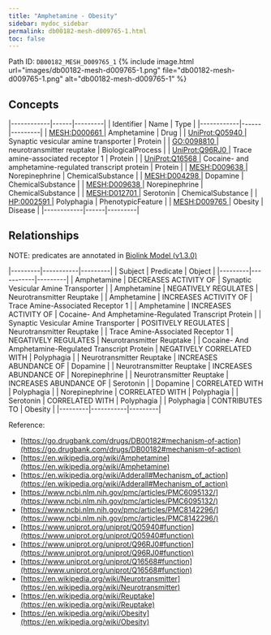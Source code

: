 ```yaml
---
title: "Amphetamine - Obesity"
sidebar: mydoc_sidebar
permalink: db00182-mesh-d009765-1.html
toc: false 
---
```



Path ID: `DB00182_MESH_D009765_1`
{% include image.html url="images/db00182-mesh-d009765-1.png" file="db00182-mesh-d009765-1.png" alt="db00182-mesh-d009765-1" %}

## Concepts

|------------|------|---------|
| Identifier | Name | Type    |
|------------|------|---------|
| <a href="https://identifiers.org/MESH:D000661">MESH:D000661 </a> | Amphetamine | Drug |
| <a href="https://identifiers.org/UniProt:Q05940">UniProt:Q05940 </a> | Synaptic vesicular amine transporter | Protein |
| <a href="https://identifiers.org/GO:0098810">GO:0098810 </a> | neurotransmitter reuptake | BiologicalProcess |
| <a href="https://identifiers.org/UniProt:Q96RJ0">UniProt:Q96RJ0 </a> | Trace amine-associated receptor 1 | Protein |
| <a href="https://identifiers.org/UniProt:Q16568">UniProt:Q16568 </a> | Cocaine- and amphetamine-regulated transcript protein | Protein |
| <a href="https://identifiers.org/MESH:D009638">MESH:D009638 </a> | Norepinephrine | ChemicalSubstance |
| <a href="https://identifiers.org/MESH:D004298">MESH:D004298 </a> | Dopamine | ChemicalSubstance |
| <a href="https://identifiers.org/MESH:D009638">MESH:D009638 </a> | Norepinephrine | ChemicalSubstance |
| <a href="https://identifiers.org/MESH:D012701">MESH:D012701 </a> | Serotonin | ChemicalSubstance |
| <a href="https://identifiers.org/HP:0002591">HP:0002591 </a> | Polyphagia | PhenotypicFeature |
| <a href="https://identifiers.org/MESH:D009765">MESH:D009765 </a> | Obesity | Disease |
|------------|------|---------|

## Relationships


NOTE: predicates are annotated in <a href="https://github.com/biolink/biolink-model/releases/tag/v1.3.0">Biolink Model (v1.3.0)</a>

|---------|-----------|---------|
| Subject | Predicate | Object  |
|---------|-----------|---------|
| Amphetamine | DECREASES ACTIVITY OF | Synaptic Vesicular Amine Transporter |
| Amphetamine | NEGATIVELY REGULATES | Neurotransmitter Reuptake |
| Amphetamine | INCREASES ACTIVITY OF | Trace Amine-Associated Receptor 1 |
| Amphetamine | INCREASES ACTIVITY OF | Cocaine- And Amphetamine-Regulated Transcript Protein |
| Synaptic Vesicular Amine Transporter | POSITIVELY REGULATES | Neurotransmitter Reuptake |
| Trace Amine-Associated Receptor 1 | NEGATIVELY REGULATES | Neurotransmitter Reuptake |
| Cocaine- And Amphetamine-Regulated Transcript Protein | NEGATIVELY CORRELATED WITH | Polyphagia |
| Neurotransmitter Reuptake | INCREASES ABUNDANCE OF | Dopamine |
| Neurotransmitter Reuptake | INCREASES ABUNDANCE OF | Norepinephrine |
| Neurotransmitter Reuptake | INCREASES ABUNDANCE OF | Serotonin |
| Dopamine | CORRELATED WITH | Polyphagia |
| Norepinephrine | CORRELATED WITH | Polyphagia |
| Serotonin | CORRELATED WITH | Polyphagia |
| Polyphagia | CONTRIBUTES TO | Obesity |
|---------|-----------|---------|

Reference: 
  - [https://go.drugbank.com/drugs/DB00182#mechanism-of-action](https://go.drugbank.com/drugs/DB00182#mechanism-of-action)
  - [https://en.wikipedia.org/wiki/Amphetamine](https://en.wikipedia.org/wiki/Amphetamine)
  - [https://en.wikipedia.org/wiki/Adderall#Mechanism_of_action](https://en.wikipedia.org/wiki/Adderall#Mechanism_of_action)
  - [https://www.ncbi.nlm.nih.gov/pmc/articles/PMC6095132/](https://www.ncbi.nlm.nih.gov/pmc/articles/PMC6095132/)
  - [https://www.ncbi.nlm.nih.gov/pmc/articles/PMC8142296/](https://www.ncbi.nlm.nih.gov/pmc/articles/PMC8142296/)
  - [https://www.uniprot.org/uniprot/Q05940#function](https://www.uniprot.org/uniprot/Q05940#function)
  - [https://www.uniprot.org/uniprot/Q96RJ0#function](https://www.uniprot.org/uniprot/Q96RJ0#function)
  - [https://www.uniprot.org/uniprot/Q16568#function](https://www.uniprot.org/uniprot/Q16568#function)
  - [https://en.wikipedia.org/wiki/Neurotransmitter](https://en.wikipedia.org/wiki/Neurotransmitter)
  - [https://en.wikipedia.org/wiki/Reuptake](https://en.wikipedia.org/wiki/Reuptake)
  - [https://en.wikipedia.org/wiki/Obesity](https://en.wikipedia.org/wiki/Obesity)
